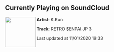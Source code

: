 ## Currently Playing on SoundCloud

[<img align="left" width="100" src="https://i1.sndcdn.com/artworks-3T9D8gGdAzm2XUwJ-bCurIw-t50x50.jpg">](https://soundcloud.com/yungkkun/retro-senpai-jp-3)

**Artist**: K.Kun 

**Track**: RETRO $ENPAI.JP  3

Last updated at 11/01/2020 19:33
